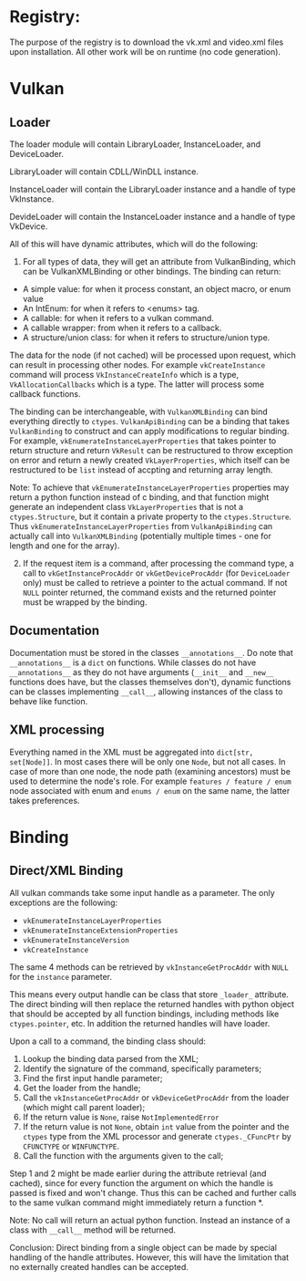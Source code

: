 # Registry:

The purpose of the registry is to download the vk.xml and video.xml files upon installation. All other work will be on runtime (no code generation).

# Vulkan

## Loader

The loader module will contain LibraryLoader, InstanceLoader, and DeviceLoader.

LibraryLoader will contain CDLL/WinDLL instance.

InstanceLoader will contain the LibraryLoader instance and a handle of type VkInstance.

DevideLoader will contain the InstanceLoader instance and a handle of type VkDevice.

All of this will have dynamic attributes, which will do the following:

1. For all types of data, they will get an attribute from VulkanBinding, which can be VulkanXMLBinding or other bindings. The binding can return:
  * A simple value: for when it process constant, an object macro, or enum value
  * An IntEnum: for when it refers to &lt;enums&gt; tag.
  * A callable: for when it refers to a vulkan command.
  * A callable wrapper: from when it refers to a callback.
  * A structure/union class: for when it refers to structure/union type.
  
  The data for the node (if not cached) will be processed upon request, which can result in processing other nodes. For example `vkCreateInstance` command will process `VkInstanceCreateInfo` which is a type, `VkAllocationCallbacks` which is a type. The latter will process some callback functions.

  The binding can be interchangeable, with `VulkanXMLBinding` can bind everything directly to `ctypes`. `VulkanApiBinding` can be a binding that takes `VulkanBinding` to construct and can apply modifications to regular binding. For example, `vkEnumerateInstanceLayerProperties` that takes pointer to return structure and return `VkResult` can be restructured to throw exception on error and return a newly created `VkLayerProperties`, which itself can be restructured to be `list` instead of accpting and returning array length.

  Note: To achieve that `vkEnumerateInstanceLayerProperties` properties may return a python function instead of c binding, and that function might generate an independent class `VkLayerProperties` that is not a `ctypes.Structure`, but it contain a private property to the `ctypes.Structure`. Thus `vkEnumerateInstanceLayerProperties` from `VulkanApiBinding` can actually call into `VulkanXMLBinding` (potentially multiple times - one for length and one for the array).

2. If the request item is a command, after processing the command type, a call to `vkGetInstanceProcAddr` or `vkGetDeviceProcAddr` (for `DeviceLoader` only) must be called to retrieve a pointer to the actual command. If not `NULL` pointer returned, the command exists and the returned pointer must be wrapped by the binding.

## Documentation

Documentation must be stored in the classes `__annotations__`. Do note that `__annotations__` is a `dict` on functions. While classes do not have `__annotations__` as they do not have arguments (`__init__` and `__new__` functions does have, but the classes themselves don't), dynamic functions can be classes implementing `__call__`, allowing instances of the class to behave like function.

## XML processing

Everything named in the XML must be aggregated into `dict[str, set[Node]]`. In most cases there will be only one `Node`, but not all cases. In case of more than one node, the node path (examining ancestors) must be used to determine the node's role. For example `features / feature / enum` node associated with enum and `enums / enum` on the same name, the latter takes preferences.

# Binding

## Direct/XML Binding

All vulkan commands take some input handle as a parameter. The only exceptions are the following:

* `vkEnumerateInstanceLayerProperties`
* `vkEnumerateInstanceExtensionProperties`
* `vkEnumerateInstanceVersion`
* `vkCreateInstance`

The same 4 methods can be retrieved by `vkInstanceGetProcAddr` with `NULL` for the `instance` parameter.

This means every output handle can be class that store `_loader_` attribute. The direct binding will then replace the returned handles with python object that should be accepted by all function bindings, including methods like `ctypes.pointer`, etc. In addition the returned handles will have loader.

Upon a call to a command, the binding class should:

1. Lookup the binding data parsed from the XML;
2. Identify the signature of the command, specifically parameters;
3. Find the first input handle parameter;
4. Get the loader from the handle;
5. Call the `vkInstanceGetProcAddr` or `vkDeviceGetProcAddr` from the loader (which might call parent loader);
  1. If the return value is `None`, raise `NotImplementedError`
  2. If the return value is not `None`, obtain `int` value from the pointer and the `ctypes` type from the XML processor and generate `ctypes._CFuncPtr` by `CFUNCTYPE` or `WINFUNCTYPE`.
6. Call the function with the arguments given to the call;

Step 1 and 2 might be made earlier during the attribute retrieval (and cached), since for every function the argument on which the handle is passed is fixed and won't change. Thus this can be cached and further calls to the same vulkan command might immediately return a function *.

Note: No call will return an actual python function. Instead an instance of a class with `__call__` method will be returned.

Conclusion: Direct binding from a single object can be made by special handling of the handle attributes. However, this will have the limitation that no externally created handles can be accepted.
